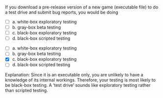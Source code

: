 <panel header="{{ icon_Q_A }} Pre-Release Game">
<question>

If you download a pre-release version of a new game (executable file) to do a test drive and submit bug reports, you would be doing

- [ ] a. white-box exploratory testing
- [ ] b. gray-box beta testing
- [ ] c. black-box exploratory testing
- [ ] d. black-box scripted testing

<div slot="answer">

- [ ] a. white-box exploratory testing
- [ ] b. gray-box beta testing
- [x] c. black-box exploratory testing
- [ ] d. black-box scripted testing

Explanation: Since it is an executable only, you are unlikely to have a knowledge of its internal workings. Therefore, your testing is most likely to be black-box testing. A ‘test drive’ sounds like exploratory testing rather than scripted testing. 

</div>
</question>
</panel>
